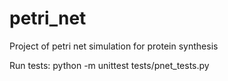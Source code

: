 # petri_net
Project of petri net simulation for protein synthesis


Run tests:
python -m unittest tests/pnet_tests.py 
